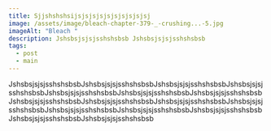 ```yaml
---
title: Sjjshshshsijsjsjsjsjsjsjsjsjsjsj
image: /assets/image/bleach-chapter-379-_-crushing...-5.jpg
imageAlt: "Bleach "
description: Jshsbsjsjsjsshshsbsb Jshsbsjsjsjsshshsbsb
tags:
  - post
  - main
---
```

JshsbsjsjsjsshshsbsbJshsbsjsjsjsshshsbsbJshsbsjsjsjsshshsbsbJshsbsjsjsjsshshsbsbJshsbsjsjsjsshshsbsbJshsbsjsjsjsshshsbsbJshsbsjsjsjsshshsbsbJshsbsjsjsjsshshsbsbJshsbsjsjsjsshshsbsbJshsbsjsjsjsshshsbsbJshsbsjsjsjsshshsbsbJshsbsjsjsjsshshsbsbJshsbsjsjsjsshshsbsbJshsbsjsjsjsshshsbsbJshsbsjsjsjsshshsbsbJshsbsjsjsjsshshsbsb